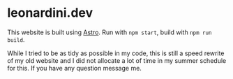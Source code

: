 # leonardini.dev

This website is built using [Astro](https://astro.build). Run with `npm start`, build with `npm run build`.

While I tried to be as tidy as possible in my code, this is still a speed rewrite of my old website and I did not allocate a lot of time in my summer schedule for this. If you have any question message me.
